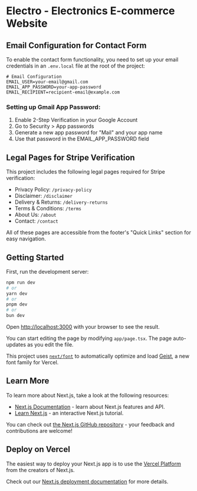 # Electro - Electronics E-commerce Website

## Email Configuration for Contact Form

To enable the contact form functionality, you need to set up your email credentials in an `.env.local` file at the root of the project:

```
# Email Configuration
EMAIL_USER=your-email@gmail.com
EMAIL_APP_PASSWORD=your-app-password
EMAIL_RECIPIENT=recipient-email@example.com
```

### Setting up Gmail App Password:

1. Enable 2-Step Verification in your Google Account
2. Go to Security > App passwords
3. Generate a new app password for "Mail" and your app name
4. Use that password in the EMAIL_APP_PASSWORD field

## Legal Pages for Stripe Verification

This project includes the following legal pages required for Stripe verification:

- Privacy Policy: `/privacy-policy`
- Disclaimer: `/disclaimer`
- Delivery & Returns: `/delivery-returns`
- Terms & Conditions: `/terms`
- About Us: `/about`
- Contact: `/contact`

All of these pages are accessible from the footer's "Quick Links" section for easy navigation.

## Getting Started

First, run the development server:

```bash
npm run dev
# or
yarn dev
# or
pnpm dev
# or
bun dev
```

Open [http://localhost:3000](http://localhost:3000) with your browser to see the result.

You can start editing the page by modifying `app/page.tsx`. The page auto-updates as you edit the file.

This project uses [`next/font`](https://nextjs.org/docs/app/building-your-application/optimizing/fonts) to automatically optimize and load [Geist](https://vercel.com/font), a new font family for Vercel.

## Learn More

To learn more about Next.js, take a look at the following resources:

- [Next.js Documentation](https://nextjs.org/docs) - learn about Next.js features and API.
- [Learn Next.js](https://nextjs.org/learn) - an interactive Next.js tutorial.

You can check out [the Next.js GitHub repository](https://github.com/vercel/next.js) - your feedback and contributions are welcome!

## Deploy on Vercel

The easiest way to deploy your Next.js app is to use the [Vercel Platform](https://vercel.com/new?utm_medium=default-template&filter=next.js&utm_source=create-next-app&utm_campaign=create-next-app-readme) from the creators of Next.js.

Check out our [Next.js deployment documentation](https://nextjs.org/docs/app/building-your-application/deploying) for more details.
